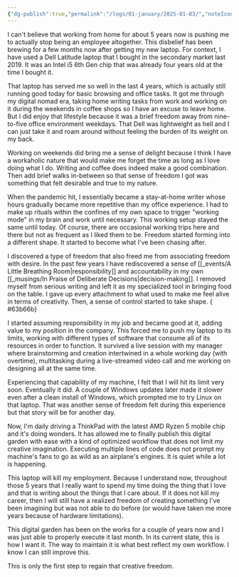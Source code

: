 ```yaml
---
{"dg-publish":true,"permalink":"/logs/01-january/2025-01-03/","noteIcon":"","created":"2025-01-03"}
---
```


I can't believe that working from home for about 5 years now is pushing me to actually stop being an employee altogether. This disbelief has been brewing for a few months now after getting my new laptop. For context, I have used a Dell Latitude laptop that I bought in the secondary market last 2019. It was an Intel i5 6th Gen chip that was already four years old at the time I bought it.

That laptop has served me so well in the last 4 years, which is actually still running good today for basic browsing and office tasks. It got me through my digital nomad era, taking home writing tasks from work and working on it during the weekends in coffee shops so I have an excuse to leave home. But I did enjoy that lifestyle because it was a brief freedom away from nine-to-five office environment weekdays. That Dell was lightweight as hell and I can just take it and roam around without feeling the burden of its weight on my back.

Working on weekends did bring me a sense of delight because I think I have a workaholic nature that would make me forget the time as long as I love doing what I do. Writing and coffee does indeed make a good combination. Then add brief walks in-between so that sense of freedom I got was something that felt desirable and true to my nature.

When the pandemic hit, I essentially became a stay-at-home writer whose hours gradually became more repetitive than my office experience. I had to make up rituals within the confines of my own space to trigger "working mode" in my brain and work until necessary. This working setup stayed the same until today. Of course, there are occasional working trips here and there but not as frequent as I liked them to be. Freedom started forming into a different shape. It started to become what I've been chasing after.

I discovered a type of freedom that also freed me from associating freedom with desire. In the past few years I have rediscovered a sense of [[_events/A Little Breathing Room\|responsibility]] and accountability in my own [[_musings/In Praise of Deliberate Decisions\|decision-making]]. I removed myself from serious writing and left it as my specialized tool in bringing food on the table. I gave up every attachment to what used to make me feel alive in terms of creativity. Then, a sense of control started to take shape.
{ #63b66b}


I started assuming responsibility in my job and became good at it, adding value to my position in the company. This forced me to push my laptop to its limits, working with different types of software that consume all of its resources in order to function. It survived a live session with my manager where brainstorming and creation intertwined in a whole working day (with overtime), multitasking during a live-streamed video call and me working on designing all at the same time.

Experiencing that capability of my machine, I felt that I will hit its limit very soon. Eventually it did. A couple of Windows updates later made it slower even after a clean install of Windows, which prompted me to try Linux on that laptop. That was another sense of freedom felt during this experience but that story will be for another day. 

Now, I'm daily driving a ThinkPad with the latest AMD Ryzen 5 mobile chip and it's doing wonders. It has allowed me to finally publish this digital garden with ease with a kind of optimized workflow that does not limit my creative imagination. Executing multiple lines of code does not prompt my machine's fans to go as wild as an airplane's engines. It is quiet while a lot is happening.

This laptop will kill my employment. Because I understand now, throughout those 5 years that I really want to spend my time doing the thing that I love and that is writing about the things that I care about. If it does not kill my career, then I will still have a realized freedom of creating something I've been imagining but was not able to do before (or would have taken me more years because of hardware limitations).

This digital garden has been on the works for a couple of years now and I was just able to properly execute it last month. In its current state, this is how I want it. The way to maintain it is what best reflect my own workflow. I know I can still improve this.

This is only the first step to regain that creative freedom.